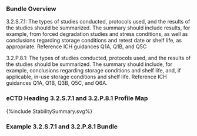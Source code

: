 ### Bundle Overview
<p>3.2.S.7.1: The types of studies conducted, protocols used, and the results of the studies should be 
summarized. The summary should include results, for example, from forced degradation studies 
and stress conditions, as well as conclusions regarding storage conditions and retest date or shelf 
life, as appropriate. 
Reference ICH guidances Q1A, Q1B, and Q5C 
</p><p>
3.2.P.8.1: The types of studies conducted, protocols used, and the results of the studies should be 
summarized. The summary should include, for example, conclusions regarding storage 
conditions and shelf life, and, if applicable, in-use storage conditions and shelf life. 
Reference ICH guidances Q1A, Q1B, Q3B, Q5C, and Q6A.
</p>

### eCTD Heading 3.2.S.7.1 and 3.2.P.8.1 Profile Map


<div>{%include StabilitySummary.svg%}</div>

### Example 3.2.S.7.1 and 3.2.P.8.1  Bundle